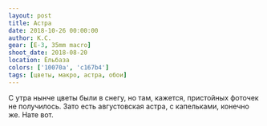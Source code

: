 ```yaml
---
layout: post
title: Астра
date: 2018-10-26 00:00:00
author: К.С.
gear: [E-3, 35mm macro]
shoot_date: 2018-08-20
location: Ёльбаза
colors: ['10070a', 'c167b4']
tags: [цветы, макро, астра, обои]
---
```

С утра нынче цветы были в снегу, но там, кажется, пристойных фоточек не получилось. Зато есть августовская астра, с капельками, конечно же. Нате вот.
